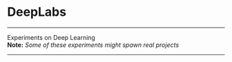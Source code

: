 # DeepLabs
---
Experiments on Deep Learning  
**Note:** *Some of these experiments might spawn real projects*
___

